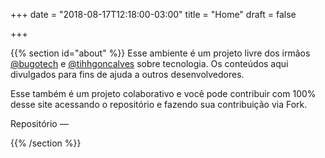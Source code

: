 +++
date = "2018-08-17T12:18:00-03:00"
title = "Home"
draft = false

+++

{{% section id="about" %}}
Esse ambiente é um projeto livre dos irmãos [@bugotech](https://github.com/brunogoncalves) e [@tihhgoncalves](https://github.com/tihhgoncalves)  sobre tecnologia. Os conteúdos aqui divulgados para fins de ajuda a outros desenvolvedores.

Esse também é um projeto colaborativo e você pode contribuir com 100% desse site acessando o repositório e fazendo sua contribuição via Fork.


 Repositório — <a href="https://github.com/helloworldbr/helloworldbr" class="icon" title="Acesse o repositório do nosso blog e contribua!"><i class="fab fa-github"></i></a>
  

{{% /section %}}